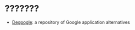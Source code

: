 # ???????

* [Degoogle](https://github.com/tycrek/degoogle): a repository of Google application alternatives